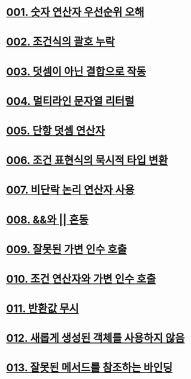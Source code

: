 # [001. 숫자 연산자 우선순위 오해](docs/001.md)
# [002. 조건식의 괄호 누락](docs/002.md)
# [003. 덧셈이 아닌 결합으로 작동](docs/003.md)
# [004. 멀티라인 문자열 리터럴](docs/004.md)
# [005. 단항 덧셈 연산자](docs/005.md)
# [006. 조건 표현식의 묵시적 타입 변환](docs/006.md)
# [007. 비단락 논리 연산자 사용](docs/007.md)
# [008. &&와 || 혼동](docs/008.md)
# [009. 잘못된 가변 인수 호출](docs/009.md)
# [010. 조건 연산자와 가변 인수 호출](docs/010.md)
# [011. 반환값 무시](docs/011.md)
# [012. 새롭게 생성된 객체를 사용하지 않음](docs/012.md)
# [013. 잘못된 메서드를 참조하는 바인딩](docs/013.md)
